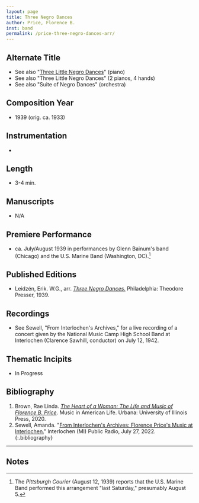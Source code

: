 ```yaml
---
layout: page
title: Three Negro Dances
author: Price, Florence B.
inst: band
permalink: /price-three-negro-dances-arr/
---
```


## Alternate Title
- See also "[Three Little Negro Dances](/price-three-little-negro-dances/)" (piano)
- See also "Three Little Negro Dances" (2 pianos, 4 hands)
- See also "Suite of Negro Dances" (orchestra)

## Composition Year
- 1939 (orig. ca. 1933)

## Instrumentation
- 

## Length
- 3-4 min.

## Manuscripts
- N/A

## Premiere Performance
- ca. July/August 1939 in performances by Glenn Bainum's band (Chicago) and the U.S. Marine Band (Washington, DC).[^fn1]

## Published Editions
- Leidzén, Erik. W.G., arr. <a href="https://www.worldcat.org/title/16451990" target="_blank">*Three Negro Dances.*</a> Philadelphia: Theodore Presser, 1939.

## Recordings
- See Sewell, "From Interlochen's Archives," for a live recording of a concert given by the National Music Camp High School Band at Interlochen (Clarence Sawhill, conductor) on July 12, 1942.

## Thematic Incipits
- In Progress

## Bibliography
1. Brown, Rae Linda. <a href="https://www.worldcat.org/title/1122800180" target="_blank">*The Heart of a Woman: The Life and Music of Florence B. Price*</a>. Music in American Life. Urbana: University of Illinois Press, 2020.
2. Sewell, Amanda. "<a href="https://www.interlochenpublicradio.org/2022-07-27/interlochen-archives-florence-price-music-at-interlochen" target="_blank">From Interlochen's Archives: Florence Price's Music at Interlochen.</a>" Interlochen (MI) Public Radio, July 27, 2022.
{:.bibliography}

---

## Notes
[^fn1]: The *Pittsburgh Courier* (August 12, 1939) reports that the U.S. Marine Band performed this arrangement "last Saturday," presumably August 5.
